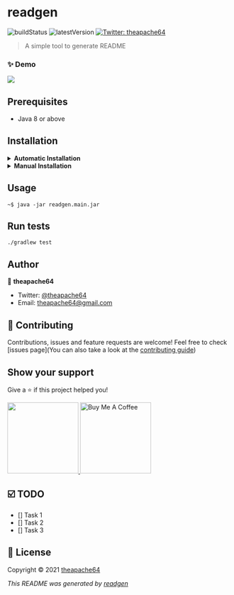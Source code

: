 # readgen

![buildStatus](https://img.shields.io/github/workflow/status/theapache64/readgen/Java%20CI%20with%20Gradle?style=plastic)
![latestVersion](https://img.shields.io/github/v/release/theapache64/readgen)
<a href="https://twitter.com/theapache64" target="_blank">
    <img alt="Twitter: theapache64" src="https://img.shields.io/twitter/follow/theapache64.svg?style=social" />
</a>

> A simple tool to generate README

### ✨ Demo

![](demo.gif)

## Prerequisites

- Java 8 or above

## Installation

<details>
<summary><b>Automatic Installation</b></summary> <br/>

Coming soon

</details>

<details>
<summary><b>Manual Installation</b></summary> <br/>

1. Download latest `jar` from [releases](https://github.com/theapache64/readgen/releases/latest/download/readgen.main.jar) 
1. Run `java -jar readgen.main.jar`

</details>

## Usage

```shell script
~$ java -jar readgen.main.jar
```

## Run tests

```shell script
./gradlew test
```

## Author
👤 **theapache64**
* Twitter: [@theapache64](https://twitter.com/theapache64)
* Email: theapache64@gmail.com

## 🤝 Contributing

Contributions, issues and feature requests are welcome!
Feel free to check [issues page](You can also take a look at the [contributing guide](CONTRIBUTING.md))

## Show your support

Give a ⭐️ if this project helped you!

<a href="https://www.patreon.com/theapache64">
  <img src="https://c5.patreon.com/external/logo/become_a_patron_button@2x.png" width="160">
</a>

<a href="https://www.buymeacoffee.com/theapache64" target="_blank">
    <img src="https://cdn.buymeacoffee.com/buttons/v2/default-yellow.png" alt="Buy Me A Coffee" width="160">
</a>

## ☑️ TODO

- [] Task 1
- [] Task 2
- [] Task 3

## 📝 License

Copyright © 2021 [theapache64](https://github.com/theapache64)

_This README was generated by [readgen](https://github.com/theapache64/readgen)_